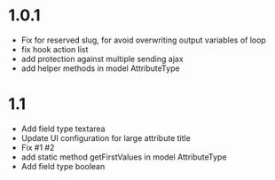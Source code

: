 # 1.0.1

- Fix for reserved slug, for avoid overwriting output variables  of loop
- fix hook action list
- add protection against multiple sending ajax
- add helper methods in model AttributeType

# 1.1

- Add field type textarea
- Update UI configuration for large attribute title
- Fix #1 #2
- add static method getFirstValues in model AttributeType
- Add field type boolean